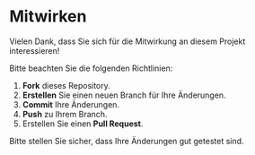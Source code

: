 # Mitwirken

Vielen Dank, dass Sie sich für die Mitwirkung an diesem Projekt interessieren!

Bitte beachten Sie die folgenden Richtlinien:

1. **Fork** dieses Repository.
2. **Erstellen** Sie einen neuen Branch für Ihre Änderungen.
3. **Commit** Ihre Änderungen.
4. **Push** zu Ihrem Branch.
5. Erstellen Sie einen **Pull Request**.

Bitte stellen Sie sicher, dass Ihre Änderungen gut getestet sind.

